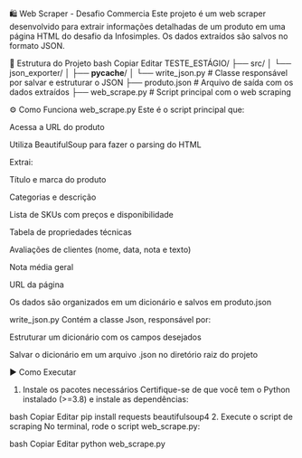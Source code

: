 🛍️ Web Scraper - Desafio Commercia
Este projeto é um web scraper desenvolvido para extrair informações detalhadas de um produto em uma página HTML do desafio da Infosimples. Os dados extraídos são salvos no formato JSON.

📁 Estrutura do Projeto
bash
Copiar
Editar
TESTE_ESTÁGIO/
├── src/
│   └── json_exporter/
│       ├── __pycache__/
│       └── write_json.py         # Classe responsável por salvar e estruturar o JSON
├── produto.json                  # Arquivo de saída com os dados extraídos
├── web_scrape.py                 # Script principal com o web scraping

⚙️ Como Funciona
web_scrape.py
Este é o script principal que:

Acessa a URL do produto

Utiliza BeautifulSoup para fazer o parsing do HTML

Extrai:

Título e marca do produto

Categorias e descrição

Lista de SKUs com preços e disponibilidade

Tabela de propriedades técnicas

Avaliações de clientes (nome, data, nota e texto)

Nota média geral

URL da página

Os dados são organizados em um dicionário e salvos em produto.json

write_json.py
Contém a classe Json, responsável por:

Estruturar um dicionário com os campos desejados

Salvar o dicionário em um arquivo .json no diretório raiz do projeto

▶️ Como Executar
1. Instale os pacotes necessários
Certifique-se de que você tem o Python instalado (>=3.8) e instale as dependências:

bash
Copiar
Editar
pip install requests beautifulsoup4
2. Execute o script de scraping
No terminal, rode o script web_scrape.py:

bash
Copiar
Editar
python web_scrape.py

